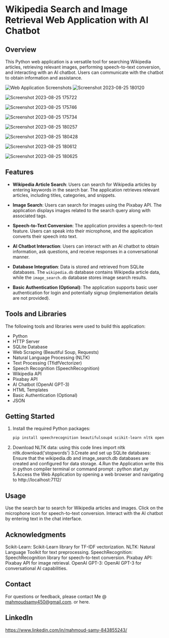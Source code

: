 # Wikipedia Search and Image Retrieval Web Application with AI Chatbot

## Overview

This Python web application is a versatile tool for searching Wikipedia articles, retrieving relevant images, performing speech-to-text conversion, and interacting with an AI chatbot. Users can communicate with the chatbot to obtain information and assistance.

![Web Application Screenshots]()
![Screenshot 2023-08-25 180120](https://github.com/BlankName450/Mini-Search-Engine-Latest/assets/62857282/0f42c8d7-b9ac-41bf-9468-964236fdf747)

![Screenshot 2023-08-25 175722](https://github.com/BlankName450/Mini-Search-Engine-Latest/assets/62857282/6ce0a47c-6ee0-4dfc-8a9a-0157e9f5b61a)

![Screenshot 2023-08-25 175746](https://github.com/BlankName450/Mini-Search-Engine-Latest/assets/62857282/22b9aa10-18cf-461d-9135-219106f26e94)

![Screenshot 2023-08-25 175734](https://github.com/BlankName450/Mini-Search-Engine-Latest/assets/62857282/3c37a88d-5dac-4214-b1dc-46841b7def8a)

![Screenshot 2023-08-25 180257](https://github.com/BlankName450/Mini-Search-Engine-Latest/assets/62857282/95d7a6af-5de6-4f9c-aa7f-763b85236e32)

![Screenshot 2023-08-25 180428](https://github.com/BlankName450/Mini-Search-Engine-Latest/assets/62857282/c9ab08a1-551c-4425-a406-cb1620d22abb)

![Screenshot 2023-08-25 180612](https://github.com/BlankName450/Mini-Search-Engine-Latest/assets/62857282/74f4ad87-76ee-40a2-bf5e-160bd0121f44)

![Screenshot 2023-08-25 180625](https://github.com/BlankName450/Mini-Search-Engine-Latest/assets/62857282/e39b6f0d-011e-4034-9b77-5ad0ffaa9861)

## Features

- **Wikipedia Article Search**: Users can search for Wikipedia articles by entering keywords in the search bar. The application retrieves relevant articles, including titles, categories, and snippets.

- **Image Search**: Users can search for images using the Pixabay API. The application displays images related to the search query along with associated tags.

- **Speech-to-Text Conversion**: The application provides a speech-to-text feature. Users can speak into their microphone, and the application converts their speech into text.

- **AI Chatbot Interaction**: Users can interact with an AI chatbot to obtain information, ask questions, and receive responses in a conversational manner.

- **Database Integration**: Data is stored and retrieved from SQLite databases. The `wikipedia.db` database contains Wikipedia article data, while the `image_search.db` database stores image search results.

- **Basic Authentication (Optional)**: The application supports basic user authentication for login and potentially signup (implementation details are not provided).

## Tools and Libraries

The following tools and libraries were used to build this application:

- Python
- HTTP Server
- SQLite Database
- Web Scraping (Beautiful Soup, Requests)
- Natural Language Processing (NLTK)
- Text Processing (TfidfVectorizer)
- Speech Recognition (SpeechRecognition)
- Wikipedia API
- Pixabay API
- AI Chatbot (OpenAI GPT-3)
- HTML Templates
- Basic Authentication (Optional)
- JSON

## Getting Started

1. Install the required Python packages:

   ```bash
   pip install speechrecognition beautifulsoup4 scikit-learn nltk openai

2. Download NLTK data: using this code lines 
      import nltk
      nltk.download('stopwords')
3.Create and set up SQLite databases: Ensure that the wikipedia.db and image_search.db databases are created and configured for data storage.
4.Run the Application write this in python compiler terminal or command prompt :
                                                                                  python start.py
5.Access the Web Application by opening a web browser and navigating to http://localhost:7112/

## Usage
Use the search bar to search for Wikipedia articles and images.
Click on the microphone icon for speech-to-text conversion.
Interact with the AI chatbot by entering text in the chat interface.

## Acknowledgments
Scikit-Learn: Scikit-Learn library for TF-IDF vectorization.
NLTK: Natural Language Toolkit for text preprocessing.
SpeechRecognition: SpeechRecognition library for speech-to-text conversion.
Pixabay API: Pixabay API for image retrieval.
OpenAI GPT-3: OpenAI GPT-3 for conversational AI capabilities.

## Contact
For questions or feedback, please contact Me @ mahmoudsamy450@gmail.com. or here. 

## LinkedIn
https://www.linkedin.com/in/mahmoud-samy-843855243/

                      
 
        
